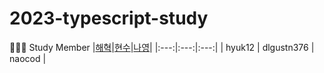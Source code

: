 # 2023-typescript-study

👩🏻‍💻 Study Member
|[해혁](https://github.com/hyuk12)|[현수](https://github.com/dlgustn376)|[나영](https://github.com/naocod)|
|:---:|:---:|:---:|
| hyuk12 | dlgustn376 | naocod |
